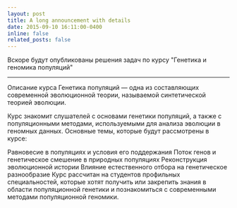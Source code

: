 ```yaml
---
layout: post
title: A long announcement with details
date: 2015-09-10 16:11:00-0400
inline: false
related_posts: false
---
```


Вскоре будут опубликованы решения задач по курсу "Генетика и геномика популяций"

---

Описание курса
Генетика популяций — одна из составляющих современной эволюционной теории, называемой синтетической теорией эволюции.

Курс знакомит слушателей с основами генетики популяций, а также с популяционными методами, используемыми для анализа эволюции в геномных данных. Основные темы, которые будут рассмотрены в курсе:

Равновесие в популяциях и условия его поддержания
Поток генов и генетическое смешение в природных популяциях
Реконструкция эволюционной истории
Влияние естественного отбора на генетическое разнообразие
Курс рассчитан на студентов профильных специальностей, которые хотят получить или закрепить знания в области популяционной генетики и познакомиться с современными методами популяционной геномики.

